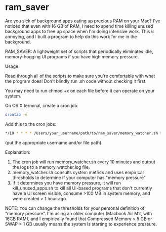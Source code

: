 # ram_saver

Are you sick of background apps eating up precious RAM on your Mac? I've noticed that even with 16 GB of RAM, I need to spend time killing unused background apps to free up space when I'm doing intensive work. This is annoying, and I built a program to help do this work for me in the background.

RAM_SAVER: A lightweight set of scripts that periodically eliminates idle, memory-hogging UI programs if you have high memory pressure.

Usage: 

Read through all of the scripts to make sure you're comfortable with what the program does! Don't blindly run .sh code without checking it first. 

You may need to run chmod +x on each file before it can operate on your system.

On OS X terminal, create a cron job: 

```bash
crontab -e
```

Add this to the cron jobs: 

```bash
*/10 * * * * /Users/your_username/path/to/ram_saver/memory_watcher.sh >> /Users/your_username/path/to/ram_saver/memory_watcher.log 2>&1
```
(put the appropriate username and/or file path)

Explanation: 
1. The cron job will run memory_watcher.sh every 10 minutes and output the logs to a memory_watcher.log file. 
2. memory_watcher.sh consults system metrics and uses empirical thresholds to determine if your computer has "memory pressure"
3. If it determines you have memory pressure, it will run kill_unused_apps.sh to kill all UI-based programs that don't currently have a UI screen visible, consume >100 MB in system memory, and were created > 1 hour ago.

NOTE: You can change the thresholds for your personal definition of "memory pressure". I'm using an older computer (Macbook Air M2, with 16GB RAM), and I empirically found that Compressed Memory > 5 GB or SWAP > 1 GB usually means the system is starting to experience pressure. 


